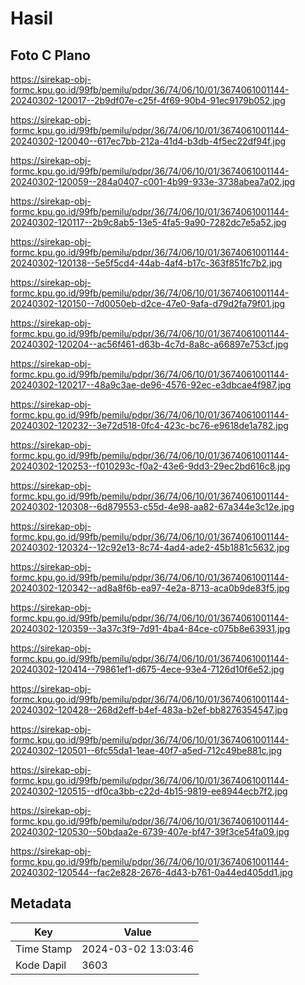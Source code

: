 # Hasil

## Foto C Plano

https://sirekap-obj-formc.kpu.go.id/99fb/pemilu/pdpr/36/74/06/10/01/3674061001144-20240302-120017--2b9df07e-c25f-4f69-90b4-91ec9179b052.jpg

https://sirekap-obj-formc.kpu.go.id/99fb/pemilu/pdpr/36/74/06/10/01/3674061001144-20240302-120040--617ec7bb-212a-41d4-b3db-4f5ec22df94f.jpg

https://sirekap-obj-formc.kpu.go.id/99fb/pemilu/pdpr/36/74/06/10/01/3674061001144-20240302-120059--284a0407-c001-4b99-933e-3738abea7a02.jpg

https://sirekap-obj-formc.kpu.go.id/99fb/pemilu/pdpr/36/74/06/10/01/3674061001144-20240302-120117--2b9c8ab5-13e5-4fa5-9a90-7282dc7e5a52.jpg

https://sirekap-obj-formc.kpu.go.id/99fb/pemilu/pdpr/36/74/06/10/01/3674061001144-20240302-120138--5e5f5cd4-44ab-4af4-b17c-363f851fc7b2.jpg

https://sirekap-obj-formc.kpu.go.id/99fb/pemilu/pdpr/36/74/06/10/01/3674061001144-20240302-120150--7d0050eb-d2ce-47e0-9afa-d79d2fa79f01.jpg

https://sirekap-obj-formc.kpu.go.id/99fb/pemilu/pdpr/36/74/06/10/01/3674061001144-20240302-120204--ac56f461-d63b-4c7d-8a8c-a66897e753cf.jpg

https://sirekap-obj-formc.kpu.go.id/99fb/pemilu/pdpr/36/74/06/10/01/3674061001144-20240302-120217--48a9c3ae-de96-4576-92ec-e3dbcae4f987.jpg

https://sirekap-obj-formc.kpu.go.id/99fb/pemilu/pdpr/36/74/06/10/01/3674061001144-20240302-120232--3e72d518-0fc4-423c-bc76-e9618de1a782.jpg

https://sirekap-obj-formc.kpu.go.id/99fb/pemilu/pdpr/36/74/06/10/01/3674061001144-20240302-120253--f010293c-f0a2-43e6-9dd3-29ec2bd616c8.jpg

https://sirekap-obj-formc.kpu.go.id/99fb/pemilu/pdpr/36/74/06/10/01/3674061001144-20240302-120308--6d879553-c55d-4e98-aa82-67a344e3c12e.jpg

https://sirekap-obj-formc.kpu.go.id/99fb/pemilu/pdpr/36/74/06/10/01/3674061001144-20240302-120324--12c92e13-8c74-4ad4-ade2-45b1881c5632.jpg

https://sirekap-obj-formc.kpu.go.id/99fb/pemilu/pdpr/36/74/06/10/01/3674061001144-20240302-120342--ad8a8f6b-ea97-4e2a-8713-aca0b9de83f5.jpg

https://sirekap-obj-formc.kpu.go.id/99fb/pemilu/pdpr/36/74/06/10/01/3674061001144-20240302-120359--3a37c3f9-7d91-4ba4-84ce-c075b8e63931.jpg

https://sirekap-obj-formc.kpu.go.id/99fb/pemilu/pdpr/36/74/06/10/01/3674061001144-20240302-120414--79861ef1-d675-4ece-93e4-7126d10f6e52.jpg

https://sirekap-obj-formc.kpu.go.id/99fb/pemilu/pdpr/36/74/06/10/01/3674061001144-20240302-120428--268d2eff-b4ef-483a-b2ef-bb8276354547.jpg

https://sirekap-obj-formc.kpu.go.id/99fb/pemilu/pdpr/36/74/06/10/01/3674061001144-20240302-120501--6fc55da1-1eae-40f7-a5ed-712c49be881c.jpg

https://sirekap-obj-formc.kpu.go.id/99fb/pemilu/pdpr/36/74/06/10/01/3674061001144-20240302-120515--df0ca3bb-c22d-4b15-9819-ee8944ecb7f2.jpg

https://sirekap-obj-formc.kpu.go.id/99fb/pemilu/pdpr/36/74/06/10/01/3674061001144-20240302-120530--50bdaa2e-6739-407e-bf47-39f3ce54fa09.jpg

https://sirekap-obj-formc.kpu.go.id/99fb/pemilu/pdpr/36/74/06/10/01/3674061001144-20240302-120544--fac2e828-2676-4d43-b761-0a44ed405dd1.jpg


## Metadata

| Key        | Value               |
| ---------- | ------------------- |
| Time Stamp | 2024-03-02 13:03:46 |
| Kode Dapil | 3603                |



